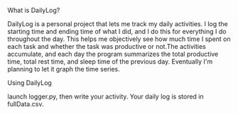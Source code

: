 What is DailyLog?

DailyLog is a personal project that lets me track my daily activities. I log the starting time and ending time of what I did, and I do this for everything I do throughout the day. This helps me objectively see how much time I spent on each task and whether the task was productive or not.The activities accumulate, and each day the program summarizes the total productive time, total rest time, and sleep time of the previous day. Eventually I'm planning to let it graph the time series. 



Using DailyLog

launch logger.py, then write your activity. Your daily log is stored in fullData.csv. 
